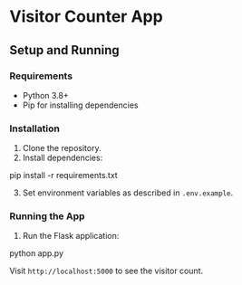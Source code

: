 # Visitor Counter App

## Setup and Running

### Requirements
- Python 3.8+
- Pip for installing dependencies

### Installation
1. Clone the repository.
2. Install dependencies:

pip install -r requirements.txt

3. Set environment variables as described in `.env.example`.

### Running the App
1. Run the Flask application:

python app.py

Visit `http://localhost:5000` to see the visitor count.

